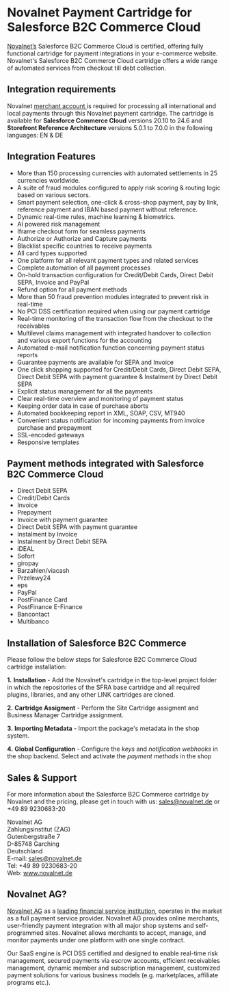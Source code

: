 # Novalnet Payment Cartridge for Salesforce B2C Commerce Cloud
<a href="https://www.novalnet.de/">Novalnet’s</a> Salesforce B2C Commerce Cloud is certified, offering fully functional cartridge for payment integrations in your e-commerce website. Novalnet's Salesforce B2C Commerce Cloud cartridge offers a wide range of automated services from checkout till debt collection.

## Integration requirements
Novalnet <a href="https://www.novalnet.de/"> merchant account </a> is required for processing all international and local payments through this Novalnet payment cartridge. The cartridge is available for **Salesforce Commerce Cloud** versions 20.10 to 24.6 and **Storefront Reference Architecture** versions 5.0.1 to 7.0.0 in the following languages: EN & DE

## Integration Features
- More than 150 processing currencies with automated settlements in 25 currencies worldwide.
- A suite of fraud modules configured to apply risk scoring & routing logic based on various sectors.
- Smart payment selection, one-click & cross-shop payment, pay by link, reference payment and IBAN based payment without reference.
- Dynamic real-time rules, machine learning & biometrics.
- AI powered risk management
- Iframe checkout form for seamless payments
- Authorize or Authorize and Capture payments
- Blacklist specific countries to receive payments
- All card types supported
- One platform for all relevant payment types and related services
- Complete automation of all payment processes
- On-hold transaction configuration for Credit/Debit Cards, Direct Debit SEPA, Invoice and PayPal
- Refund option for all payment methods
- More than 50 fraud prevention modules integrated to prevent risk in real-time
- No PCI DSS certification required when using our payment cartridge
- Real-time monitoring of the transaction flow from the checkout to the receivables
- Multilevel claims management with integrated handover to collection and various export functions for the accounting
- Automated e-mail notification function concerning payment status reports
- Guarantee payments are available for SEPA and Invoice
- One click shopping supported for Credit/Debit Cards, Direct Debit SEPA, Direct Debit SEPA with payment guarantee & Instalment by Direct Debit SEPA 
- Explicit status management for all the payments
- Clear real-time overview and monitoring of payment status
- Keeping order data in case of purchase aborts
- Automated bookkeeping report in XML, SOAP, CSV, MT940
- Convenient status notification for incoming payments from invoice purchase and prepayment
- SSL-encoded gateways
- Responsive templates

## Payment methods integrated with Salesforce B2C Commerce Cloud
- Direct Debit SEPA
- Credit/Debit Cards
- Invoice
- Prepayment
- Invoice with payment guarantee
- Direct Debit SEPA with payment guarantee
- Instalment by Invoice
- Instalment by Direct Debit SEPA
- iDEAL
- Sofort
- giropay
- Barzahlen/viacash
- Przelewy24
- eps
- PayPal
- PostFinance Card
- PostFinance E-Finance
- Bancontact
- Multibanco

## Installation of Salesforce B2C Commerce 
Please follow the below steps for Salesforce B2C Commerce Cloud cartridge installation:

**1.** **Installation** - Add the Novalnet's cartridge in the top-level project folder in which the repositories of the SFRA base cartridge and all required plugins, libraries, and any other LINK cartridges are cloned.

**2.** **Cartridge Assigment** - Perform the Site Cartridge assigment and Business Manager Cartridge assignment.
 
**3.** **Importing Metadata** - Import the package's metadata in the shop system.

**4.** **Global Configuration** - Configure the _keys_ and _notification webhooks_ in the shop backend. Select and activate the _payment methods_ in the shop

## Sales & Support
For more information about the Salesforce B2C Commerce cartridge by Novalnet and the pricing, please get in touch with us: <a href="mailto:sales@novalnet.de"> sales@novalnet.de </a> or +49 89 9230683-20<br>

Novalnet AG<br>
Zahlungsinstitut (ZAG)<br>
Gutenbergstraße 7<br>
D-85748 Garching<br>
Deutschland<br>
E-mail: sales@novalnet.de<br>
Tel: +49 89 9230683-20<br>
Web: www.novalnet.de

## Novalnet AG?
<a href="https://www.novalnet.de/">Novalnet AG</a> as a <a href="https://www.novalnet.de/zahlungsinstitut"> leading financial service institution</a>, operates in the market as a full payment service provider. Novalnet AG provides online merchants, user-friendly payment integration with all major shop systems and self-programmed sites. Novalnet allows merchants to accept, manage, and monitor payments under one platform with one single contract.<br>

Our SaaS engine is PCI DSS certified and designed to enable real-time risk management, secured payments via escrow accounts, efficient receivables management, dynamic member and subscription management, customized payment solutions for various business models (e.g. marketplaces, affiliate programs etc.).

